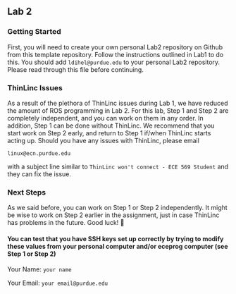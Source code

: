 ## Lab 2

### Getting Started
First, you will need to create your own personal Lab2 repository on Github from this template repository. Follow the instructions outlined in Lab1 to do this. You should add `ldihel@purdue.edu` to your personal Lab2 repository.
Please read through this file before continuing.

### ThinLinc Issues
As a result of the plethora of ThinLinc issues during Lab 1, we have reduced the amount of ROS programming in Lab 2. For this lab, Step 1 and Step 2 are completely independent, and you can work on them in any order. In addition, Step 1 can be done without ThinLinc. We recommend that you start work on Step 2 early, and return to Step 1 if/when ThinLinc starts acting up. Should you have any issues with ThinLinc, please email
```
linux@ecn.purdue.edu
```
with a subject line similar to `ThinLinc won't connect - ECE 569 Student` and they can fix the issue.

### Next Steps
As we said before, you can work on Step 1 or Step 2 independently. It might be wise to work on Step 2 earlier in the assignment, just in case ThinLinc has problems in the future. Good luck! 🤖

#### You can test that you have SSH keys set up correctly by trying to modify these values from your personal computer and/or eceprog computer (see Step 1 or Step 2)

Your Name: `your name`

Your Email: `your email@purdue.edu`
